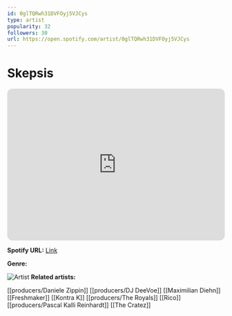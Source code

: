 ```yaml
---
id: 0glTQRwh31DVFOyj5VJCys
type: artist
popularity: 32
followers: 30
url: https://open.spotify.com/artist/0glTQRwh31DVFOyj5VJCys
---
```

# Skepsis

<iframe style="border-radius:12px" src="https://open.spotify.com/embed/artist/0glTQRwh31DVFOyj5VJCys" width="100%" height="352" frameBorder="0" allowfullscreen="" allow="autoplay; clipboard-write; encrypted-media; fullscreen; picture-in-picture" loading="lazy"></iframe>

**Spotify URL:** [Link](https://open.spotify.com/artist/0glTQRwh31DVFOyj5VJCys)

**Genre:** 

![Artist](https://i.scdn.co/image/ab67616d0000b2730db33442a024d56004f94ce8)
**Related artists:**

[[producers/Daniele Zippin]]
[[producers/DJ DeeVoe]]
[[Maximilian Diehn]]
[[Freshmaker]]
[[Kontra K]]
[[producers/The Royals]]
[[Rico]]
[[producers/Pascal Kalli Reinhardt]]
[[The Cratez]]
